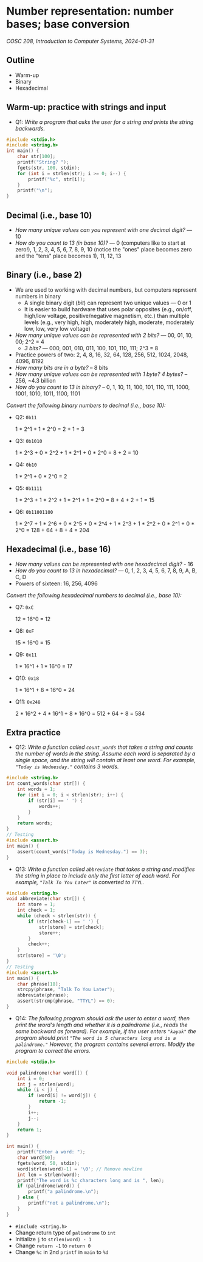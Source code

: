 # Number representation: number bases; base conversion
_COSC 208, Introduction to Computer Systems, 2024-01-31_

## Outline
* Warm-up
* Binary
* Hexadecimal

## Warm-up: practice with strings and input

* Q1: _Write a program that asks the user for a string and prints the string backwards._


```c
#include <stdio.h>
#include <string.h>
int main() {
    char str[100];
    printf("String? ");
    fgets(str, 100, stdin);
    for (int i = strlen(str); i >= 0; i--) {
        printf("%c", str[i]);
    }
    printf("\n");
}
```

## Decimal (i.e., base 10)
* _How many unique values can you represent with one decimal digit?_ — 10
* _How do you count to 13 (in base 10)?_ — 0 (computers like to start at zero!), 1, 2, 3, 4, 5, 6, 7, 8, 9, 10 (notice the "ones" place becomes zero and the "tens" place becomes 1), 11, 12, 13

## Binary (i.e., base 2)

* We are used to working with decimal numbers, but computers represent numbers in binary
    * A single binary digit (_bit_) can represent two unique values — 0 or 1
    * It is easier to build hardware that uses polar opposites (e.g., on/off, high/low voltage, positive/negative magnetism, etc.) than multiple levels (e.g., very high, high, moderately high, moderate, moderately low, low, very low voltage)
* _How many unique values can be represented with 2 bits?_ — 00, 01, 10, 00; 2^2 = 4
    * _3 bits?_ — 000, 001, 010, 011, 100, 101, 110, 111; 2^3 = 8
* Practice powers of two: 2, 4, 8, 16, 32, 64, 128, 256, 512, 1024, 2048, 4096, 8192
* _How many bits are in a byte?_ – 8 bits
* _How many unique values can be represented with 1 byte? 4 bytes?_ – 256, ~4.3 billion
* _How do you count to 13 in binary?_ – 0, 1, 10, 11, 100, 101, 110, 111, 1000, 1001, 1010, 1011, 1100, 1101

_Convert the following binary numbers to decimal (i.e., base 10):_
* Q2: `0b11`

    1 * 2^1 + 1 * 2^0 = 2 + 1 = 3

* Q3: `0b1010`

    1 * 2^3 + 0 * 2^2 + 1 * 2^1 + 0 * 2^0 = 8 + 2 = 10

* Q4: `0b10`

    1 * 2^1 + 0 * 2^0 = 2

* Q5: `0b1111`

    1 * 2^3 + 1 * 2^2 + 1 * 2^1 + 1 * 2^0 = 8 + 4 + 2 + 1 = 15

* Q6: `0b11001100`

    1 * 2^7 + 1 * 2^6 + 0 * 2^5 + 0 * 2^4 + 1 * 2^3 + 1 * 2^2 + 0 * 2^1 + 0 * 2^0 = 128 + 64 + 8 + 4 = 204

## Hexadecimal (i.e., base 16)

* _How many values can be represented with one hexadecimal digit?_ - 16
* _How do you count to 13 in hexadecimal?_ — 0, 1, 2, 3, 4, 5, 6, 7, 8, 9, A, B, C, D
* Powers of sixteen: 16, 256, 4096

_Convert the following hexadecimal numbers to decimal (i.e., base 10):_

* Q7: `0xC`

    12 * 16^0 = 12

* Q8: `0xF`

    15 * 16^0 = 15

* Q9: `0x11`

    1 * 16^1 + 1 * 16^0 = 17

* Q10: `0x18`

    1 * 16^1 + 8 * 16^0 = 24

* Q11: `0x248`

    2 * 16^2 + 4 * 16^1 + 8 * 16^0 = 512 + 64 + 8 = 584

## Extra practice

* Q12: _Write a function called `count_words` that takes a string and counts the number of words in the string. Assume each word is separated by a single space, and the string will contain at least one word. For example, `"Today is Wednesday."` contains 3 words._


```c
#include <string.h>
int count_words(char str[]) {
    int words = 1;
    for (int i = 0; i < strlen(str); i++) {
        if (str[i] == ' ') {
            words++;
        }
    }
    return words;
}
// Testing
#include <assert.h>
int main() {
    assert(count_words("Today is Wednesday.") == 3);
}
```

* Q13: _Write a function called `abbreviate` that takes a string and modifies the string in place to include only the first letter of each word. For example, `"Talk To You Later"` is converted to `TTYL`._


```c
#include <string.h>
void abbreviate(char str[]) {
    int store = 1;
    int check = 1;
    while (check < strlen(str)) {
        if (str[check-1] == ' ') {
            str[store] = str[check];
            store++;
        }
        check++;
    }
    str[store] = '\0';
}
// Testing
#include <assert.h>
int main() {
    char phrase[18];
    strcpy(phrase, "Talk To You Later");
    abbreviate(phrase);
    assert(strcmp(phrase, "TTYL") == 0);
}
```

* Q14: _The following program should ask the user to enter a word, then print the word's length and whether it is a palindrome (i.e., reads the same backward as forward). For example, if the user enters `"kayak"` the program should print `"The word is 5 characters long and is a palindrome."` However, the program contains several errors. Modify the program to correct the errors._


```c
#include <stdio.h>

void palindrome(char word[]) {
    int i = 0;
    int j = strlen(word);
    while (i < j) {
        if (word[i] != word[j]) {
            return -1;
        }
        i++;
        j--;
    }
    return 1;
}

int main() {
    printf("Enter a word: ");
    char word[50];
    fgets(word, 50, stdin);
    word[strlen(word)-1] = '\0'; // Remove newline
    int len = strlen(word);
    printf("The word is %c characters long and is ", len);
    if (palindrome(word)) {
        printf("a palindrome.\n");
    } else {
        printf("not a palindrome.\n");
    }
}
```

* `#include <string.h>`
* Change return type of `palindrome` to `int`
* Initialize `j` to `strlen(word) - 1`
* Change `return -1` to `return 0`
* Change `%c` in 2nd `printf` in `main` to `%d`
